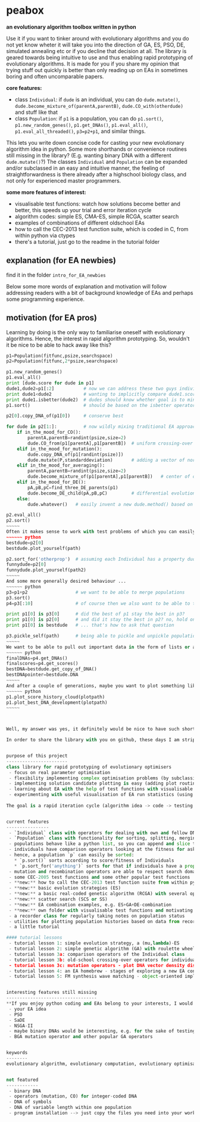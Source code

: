peabox
======

**an evolutionary algorithm toolbox written in python**

Use it if you want to tinker around with evolutionary algorithms and you do not yet know wheter it will take you into the direction of GA, ES, PSO, DE, simulated annealing etc or if you decline that decision at all. The library is geared towards being intuitive to use and thus enabling rapid prototyping of evolutionary algorithms. It is made for you if you share my opinion that trying stuff out quickly is better than only reading up on EAs in sometimes boring and often uncomparable papers.

**core features:**
- class `Individual`: if `dude` is an individual, you can do `dude.mutate()`, `dude.become_mixture_of(parentA,parentB)`, `dude.CO_with(otherdude)` and stuff like that
- class `Population`: if `p1` is a population, you can do `p1.sort()`, `p1.new_random_genes()`, `p1.get_DNAs()`, `p1.eval_all()`, `p1.eval_all_threaded()`, `p3=p2+p1`, and similar things.

This lets you write down concise code for casting your new evolutionary algorithm idea in python. Some more shorthands or convenience routines still missing in the library? (E.g. wanting binary DNA with a different `dude.mutate()`?) The classes `Individual` and `Population` can be expanded and/or subclassed in an easy and intuitive manner, the feeling of straightforwardness is there already after a highschool biology class, and not only for experienced master programmers.

**some more features of interest:**
- visualisable test functions: watch how solutions become better and better, this speeds up your trial and error iteration cycle
- algorithm codes: simple ES, CMA-ES, simple RCGA, scatter search
- examples of combinations of different oldschool EAs
- how to call the CEC-2013 test function suite, which is coded in C, from within python via ctypes
- there's a tutorial, just go to the readme in the tutorial folder


explanation (for EA newbies)
----------------------------
find it in the folder `intro_for_EA_newbies`


Below some more words of explanation and motivation will follow addressing readers with a bit of background knowledge of EAs and perhaps some programming experience.

motivation (for EA pros)
------------------------
Learning by doing is the only way to familiarise oneself with evolutionary algorithms. Hence, the interest in rapid algorithm prototyping.
So, wouldn't it be nice to be able to hack away like this?
~~~~~~ python
p1=Population(fitfunc,psize,searchspace)
p2=Population(fitfunc,2*psize,searchspace)

p1.new_random_genes()
p1.eval_all()
print [dude.score for dude in p1]
dude1,dude2=p1[:2]           # now we can address these two guys individually
print dude1<dude2            # wanting to implicitly compare dude1.score with dude2.score
print dude1.isbetter(dude2)  # dudes should know whether goal is to minimise or maximise score
p1.sort()                    # should be based on the isbetter operator

p2[0].copy_DNA_of(p1[0])     # conserve best

for dude in p2[1:]:          # now wildly mixing traditional EA approaches
    if in_the_mood_for_CO():
        parentA,parentB=randint(psize,size=2)
        dude.CO_from(p1[parentA],p1[parentB])  # uniform crossing-over
    elif in_the_mood_for_mutation():
        dude.copy_DNA_of(p1[randint(psize)])
        dude.mutate(P,standarddeviation)       # adding a vector of normally distributed numbers as one mutation option
    elif in_the_mood_for_averaging():
        parentA,parentB=randint(psize,size=2)
        dude.become_mixture_of(p1[parentA],p1[parentB])   # center of connecting line, i.e. mean DNA vector
    elif in_the_mood_for_DE():
        pA,pB,pC=find_three_DE_parents(p1)
        dude.become_DE_child(pA,pB,pC)         # differential evolution step
    else:
        dude.whatever()   # easily invent a new dude.method() based on basal Individual's methods

p2.eval_all()
p2.sort()
~~~~~
Often it makes sense to work with test problems of which you can easily visualise a solution candidate (e.g. 2D truss bridge or FM-synthesis wave matching), which will allow you to quickly judge online whether the best solution found in a population improves over time or not. In that case I'd like to have the possibility of subclassing the `Individual` and add a specific `plot_yourself()` function.
~~~~~~ python
bestdude=p2[0]
bestdude.plot_yourself(path) 

p2.sort_for('otherprop')  # assuming each Individual has a property dude.otherprop
funnydude=p2[0]
funnydude.plot_yourself(path2)
~~~~~
And some more generally desired behaviour ...
~~~~~~ python
p3=p1+p2                  # we want to be able to merge populations
p3.sort()
p4=p3[:10]                # of course then we also want to be able to take a slice of a population

print p1[0] is p3[0]      # did the best of p1 stay the best in p3?
print p1[0] is p2[0]      # and did it stay the best in p2? no, hold on, p2 is now sorted the other way, but wait...
print p1[0] is bestdude   # ... that's how to ask that question

p3.pickle_self(path)      # being able to pickle and unpickle populations definitely makes sense
~~~~~
We want to be able to pull out important data in the form of lists or arrays:
~~~~~~ python
finalDNAs=p4.get_DNAs()
finalscores=p4.get_scores()
bestDNA=bestdude.get_copy_of_DNA()
bestDNApointer=bestdude.DNA
~~~~~
And after a couple of generations, maybe you want to plot something like this:
~~~~~~ python
p1.plot_score_history_cloud(plotpath)
p1.plot_best_DNA_development(plotpath)
~~~~~



Well, my answer was yes, it definitely would be nice to have such shortcut methods, so I coded up two classes for `Individual` and `Population` and some test function and plotting routines. I really think it made experimenting with evolutionary algorithms much easier and faster for me.

In order to share the library with you on github, these days I am stripping the code of parts too specific to my application, hoping to get rid of everything potentially annoying and conserving the core utilities of general interest.


purpose of this project
-----------------------
class library for rapid prototyping of evolutionary optimisers
 - focus on real parameter optimisation
 - flexibility implementing complex optimisation problems (by subclassing `Individual`)
 - implementing solution candidate plotting is easy (adding plot routine to Individual subclass)
 - learning about EA with the help of test functions with visualisable solution candidates (using Matplotlib)
 - experimenting with useful visualisation of EA run statistics (using Matplotlib)
 
The goal is a rapid iteration cycle (algorithm idea -> code -> testing -> new idea) for the experimenting architect of evolutionary algorithms.


current features
----------------
 - `Individual` class with operators for dealing with own and fellow DNA (i.e. copying, mutating, crossover like uniform, BLX, WHX ...)
 - `Population` class with functionality for sorting, splitting, merging, of populations ensuring freedom for EA invention
 - populations behave like a python list, so you can append and slice them
 - individuals have comparison operators looking at the fitness for asking `dude1<dude2` and `dude1.isbetter(dude2)`
 - hence, a population `p` can easily be sorted:
   * `p.sort()` sorts according to score/fitness of Individuals
   * `p.sort_for('anything')` sorts for that if individuals have a property `dude.anything`
 - mutation and recombination operators are able to respect search domain boundaries
 - some CEC-2005 test functions and some other popular test functions
 - **new:** how to call the CEC-2013 test function suite from within python via ctypes
 - **new:** basic evolution strategies (ES)
 - **new:** a basic real-coded genetic algorithm (RCGA) with several options for selection pressure
 - **new:** scatter search (SCS or SS)
 - **new:** EA combination examples, e.g. ES+GA+DE-combination
 - **new:** own folder with visualisable test functions and motivating thoughts
 - a recorder class for regularly taking notes on population status
 - utilities for plotting population histories based on data from recorder objects
 - a little tutorial

#### tutorial lessons
 - tutorial lesson 1: simple evolution strategy, a (mu,lambda)-ES
 - tutorial lesson 2: simple genetic algorithm (GA) with roulette wheel parent selection
 - tutorial lesson 3a: comparison operators of the Individual class
 - tutorial lesson 3b: old-school crossing-over operators for individual's DNAs
 - tutorial lesson 3c: mutation operators - plot DNA vector density distributions
 - tutorial lesson 4: an EA homebrew - stages of exploring a new EA concept
 - tutorial lesson 5: FM synthesis wave matching - object-oriented implementation of a real-world problem with a candidate solution plotting method


interesting features still missing
----------------------------------
**If you enjoy python coding and EAs belong to your interests, I would be happy about you joining the team!**
 - your EA idea
 - PSO
 - SaDE
 - NSGA-II
 - maybe binary DNAs would be interesting, e.g. for the sake of testing the CHC-GA
 - BGA mutation operator and other popular GA operators


keywords
--------
evolutionary algorithm, evolutionary computation, evolutionary optimisation, global search, derivative-less optimisation


not featured
------------
 - binary DNA
 - operators (mutation, CO) for integer-coded DNA
 - DNA of symbols
 - DNA of variable length within one population
 - program installation --> just copy the files you need into your work folder (sorry, I didn't take the time yet to figure out how to use distutils or other such stuff)



